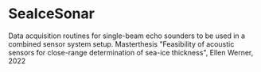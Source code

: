 # SeaIceSonar
Data acquisition routines for single-beam echo sounders to be used in a combined sensor system setup. 
Masterthesis "Feasibility of acoustic sensors for close-range determination of sea-ice thickness", Ellen Werner, 2022
